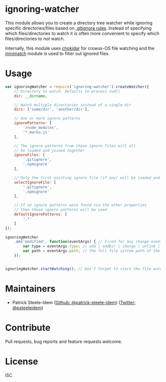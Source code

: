 ignoring-watcher
===============
This module allows you to create a directory tree watcher while ignoring specific directories/files based on [.gitignore rules](http://git-scm.com/docs/gitignore). Instead of specifying which files/directories to watch it is often more convenient to specify which files/directories to _not_ watch.

Internally, this module uses [chokidar](https://github.com/paulmillr/chokidar) for crowss-OS file watching and the [minimatch](https://www.npmjs.com/package/minimatch) module is used to filter out ignored files.

# Usage

```javascript
var ignoringWatcher = require('ignoring-watcher').createWatcher({
    // Directory to watch. Defaults to process.cwd()
    dir: __dirname,

    // Watch multiple directories instead of a single dir
    dirs: ['some/dir', 'another/dir'],

    // One or more ignore patterns
    ignorePatterns: [
        '/node_modules',
        '*.marko.js'
    ],

    // The ignore patterns from these ignore files will all
    // be loaded and joined together
    ignoreFiles: [
        '.gitignore',
        '.npmignore'
    ],

    // Only the first existing ignore file (if any) will be loaded and merged
    selectIgnoreFile: [
        '.gitignore',
        '.npmignore'
    ],

    // If no ignore patterns were found via the other properties
    // then these ignore patterns will be used
    defaultIgnorePatterns: [
        '.*'
    ]
});

ignoringWatcher
    .on('modified', function(eventArgs) { // Fired for any change event (add, delete, etc.)
        var type = eventArgs.type; // add | addDir | change | unlink | unlinkDir
        var path = eventArgs.path; // The full file system path of the modified file
    });


ignoringWatcher.startWatching(); // Don't forget to start the file watching service
```

# Maintainers

* Patrick Steele-Idem ([Github: @patrick-steele-idem](http://github.com/patrick-steele-idem)) ([Twitter: @psteeleidem](http://twitter.com/psteeleidem))

# Contribute

Pull requests, bug reports and feature requests welcome.

# License

ISC
